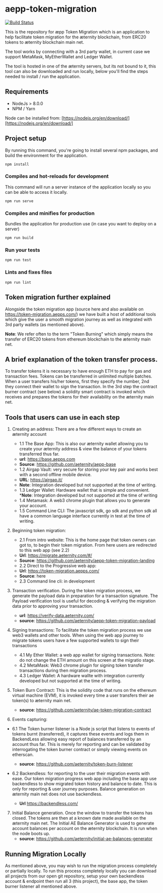 # aepp-token-migration

[![Build Status](https://ci.aepps.com/job/aepp-token-migration/badge/icon)](https://ci.aepps.com/job/aepp-token-migration/)

This is the repository for æpp Token Migration which is an application to help facilitate token migration for
the æternity blockchain, from ERC20 tokens to æternity blockchain main net.

The tool works by connecting with a 3rd party wallet, in current case we support MetaMask, MyEtherWallet and Ledger
Wallet.

The tool is hosted in one of the æternity servers, but its not bound to it, this tool can also be downloaded and run
locally, below you'll find the steps needed to install / run the application.

## Requirements

- NodeJs > 8.0.0
- NPM / Yarn

Node can be installed from: [https://nodejs.org/en/download/][https://nodejs.org/en/download/] 

## Project setup
By running this command, you're going to install several npm packages, and build the environment for the
application.
```
npm install
```

### Compiles and hot-reloads for development
This command will run a server instance of the application locally so you can be able to access it locally.
```
npm run serve
```

### Compiles and minifies for production
Bundles the application for production use (in case you want to deploy on a server)
```
npm run build
```

### Run your tests
```
npm run test
```

### Lints and fixes files
```
npm run lint
```

## Token migration further explained

Alongside the token migration app (source here and also available on https://token-migration.aepps.com/) 
we have built a host of additional tools which give the user a smooth migration journey as well as 
integrated with 3rd party wallets (as mentioned above).

__Note__: We refer often to the term "Token Burning" which simply means the transfer of ERC20 tokens from ethereum
blockchain to the æternity main net.

## A brief explanation of the token transfer process.

To transfer tokens it is necessary to have enough ETH to pay for gas and transaction fees. Tokens can be transferred
in unlimited multiple batches. When a user transfers his/her tokens, first they specify the number, 2nd they connect
their wallet to sign the transaction. In the 3rd step the contract burner contract (see below) a solidity smart contract 
is invoked which receives and prepares the tokens for their availability on the æternity main net. 

## Tools that users can use in each step

1. Creating an address: There are a few different ways to create an æternity account 
   - 1.1 The Base App: This is also our æternity wallet allowing you to create your æternity address & view the balance of your tokens transferred thus far.
    * __url__: https://base.aepps.com
    * __Source__: https://github.com/aeternity/aepp-base
   - 1.2 Airgap Vault: very secure for storing your key pair and works best with a second offline mobile device.
    * __URL__: https://airgap.it/
    * __Note__: Integration developed but not supported at the time of writing.
   - 1.3 Ledger Wallet: Hardware wallet that is simple and convenient.
    *__Note__: Integration developed but not supported at the time of writing
   - 1.4 Metamask: A web3 chrome plugin that allows you to generate your account.
   - 1.5 Command Line CLI: The javascript sdk, go sdk and python sdk all have a common language interface currently in test at the time of writing. 

1. Beginning token migration: 
   
   - 2.1 From intro website: This is the home page that token owners can got to, to begin their token migration. From here users are redirected to this web app (see 2.2)

    * __Url__: https://migrate.aeternity.com/#/
    * __Source__: https://github.com/aeternity/aepp-token-migration-landing
  
    - 2.2 Direct to the Progressive web app: 
    * __Url__: https://token-migration.aepps.com/
    * __Source__: here

    - 2.3 Command line cli: in development
   
2. Transaction verification. During the token migration process, we generate the payload data in preparation for a transaction signature. The Payload verification tool is useful for decoding & verifying the migration data prior to approving your transaction.
    * __url__: https://verify-data.aeternity.com/
    * __source__: https://github.com/aeternity/aepp-token-migration-payload
  
3. Signing transactions: To facilitate the token migration process we use web3 wallets and other tools. When using the web app journey to migrate tokens users have a few supported wallets to sign their transactions
   
    - 4.1 My Ether Wallet: a web app wallet for signing transactions. Note: do not change the ETH amount on this screen at the migratio stage.  
    - 4.2 MetaMask: Web3 chrome plugin for signing token transfer transactions during then migration process.
    - 4.3 Ledger Wallet: A hardware wallte with integration currently developed but not supported at the time of writing.

4. Token Burn Contract: This is the solidity code that runs on the ethereum virtual machine (EVM),
it is invoked every time a user transfers their ae token(s) to æternity main net.
    * __source__: https://github.com/aeternity/ae-token-migration-contract

6.  Events capturing: 
- 6.1 The Token burner listener is a Node js script that listens to events of tokens burnt (transferred), it captures these events and logs them in BackendLess allowing easy report of balances transferred by an account thus far. This is merely for reporting and can be validated by interrogating the token burner contract or simply viewing events on etherscan.
    * __source__: https://github.com/aeternity/token-burn-listener

- 6.2 Backendless: for reporting to the user their migration events with ease. Our token migration progress web app including the base app use backendless to show migrated token history and balance to date. This is only for reporting & user journey purposes. Balance generation on æternity main net does not use backendless.
    * __Url__ https://backendless.com/
     
7. Initial Balance generation. Once the window to transfer the tokens has closed. The tokens are then at a known date made available on the æternity main net. The Initial AE Balance Generator is used to generate account balances per account on the æternity blockchain. It is run when the node boots up.
    * __source__: https://github.com/aeternity/initial-ae-balances-generator

## Running Migration Locally

As mentioned above, you may wish to run the migration process completely or partially locally.
To run this process completely locally you can download all projects from our open git 
repository, setup your own backendless account & endpoint then run all 3 (this project),
the base app, the token burner listener all mentioned above.

[https://nodejs.org/en/download/]: https://nodejs.org/en/download/
